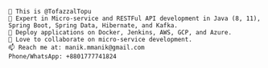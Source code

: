 ```
👋 This is @TofazzalTopu
👀 Expert in Micro-service and RESTFul API development in Java (8, 11), Spring Boot, Spring Data, Hibernate, and Kafka.
🌱 Deploy applications on Docker, Jenkins, AWS, GCP, and Azure.
💞️ Love to collaborate on micro-service development.
📫 Reach me at: manik.mmanik@gmail.com
Phone/WhatsApp: +8801777741824
```
<!---
TofazzalTopu/TofazzalTopu is a ✨ special ✨ repository because its `README.md` (this file) appears on your GitHub profile.
You can click the Preview link to take a look at your changes.
--->

